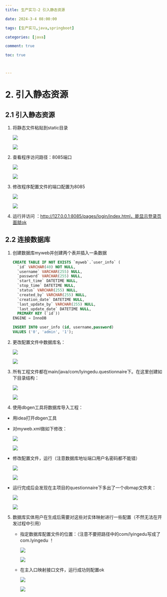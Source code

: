 ```yaml
---
title: 生产实习-2 引入静态资源

date: 2024-3-4 08:00:00

tags: [生产实习,java,springboot]

categories: [java]

comment: true

toc: true



---
```


#
<!--more-->

# 2. 引入静态资源

## 2.1 引入静态资源

1. 将静态文件粘贴到static目录

   ![](D:/blog/themes/yilia/source/img/java/produce_practice/2/1.png)

   ![](img/java/produce_practice/2/1.png)

2. 查看程序访问路径：8085端口

   ![](D:/blog/themes/yilia/source/img/java/produce_practice/2/2.png)

   ![](img/java/produce_practice/2/2.png)

3. 修改程序配置文件的端口配置为8085

   ![](D:/blog/themes/yilia/source/img/java/produce_practice/2/3.png)

   ![](img/java/produce_practice/2/3.png)

4. 运行并访问 ：http://127.0.0.1:8085/pages/login/index.html，能显示登录页面就ok

   

## 2.2 连接数据库

1. 创建数据库myweb并创建两个表并插入一条数据

   ```sql
   CREATE TABLE IF NOT EXISTS `myweb`.`user_info` (
     `id` VARCHAR(40) NOT NULL,
     `username` VARCHAR(255) NULL,
     `password` VARCHAR(255) NULL,
     `start_time` DATETIME NULL,
     `stop_time` DATETIME NULL,
     `status` VARCHAR(255) NULL,
     `created_by` VARCHAR(255) NULL,
     `creation_date` DATETIME NULL,
     `last_update_by` VARCHAR(255) NULL,
     `last_update_date` DATETIME NULL,
     PRIMARY KEY (`id`))
   ENGINE = InnoDB
   
   INSERT INTO user_info (id, username,password)
   VALUES ('0', 'admin', '1');
   ```
   
2. 更改配置文件中数据库名：

    ![](D:/blog/themes/yilia/source/img/java/produce_practice/2/4.png)

   ![](img/java/produce_practice/2/4.png) 

3. 所有工程文件都在main/java/com/lyingedu.questionnaire下。在这里创建如下目录结构：

   ![](D:/blog/themes/yilia/source/img/java/produce_practice/2/5.png)

   ![](img/java/produce_practice/2/5.png)

4. 使用dbgen工具将数据库导入工程：

  - 用idea打开dbgen工具
  
  - 对myweb.xml做如下修改：
  
    ![](D:/blog/themes/yilia/source/img/java/produce_practice/2/6.png)
  
    ![](img/java/produce_practice/2/6.png)
  
  - 修改配置文件，运行（注意数据库地址端口用户名密码都不能错）
  
    ![](D:/blog/themes/yilia/source/img/java/produce_practice/2/7.png)
  
    ![](img/java/produce_practice/2/7.png)
  
  - 运行完成后会发现在主项目的questionnaire下多出了一个dbmap文件夹：
  
    ![](D:/blog/themes/yilia/source/img/java/produce_practice/2/8.png)
  
    ![](img/java/produce_practice/2/8.png)

5. 数据库实体用户在生成后需要对这些对实体映射进行一些配置（不然无法在开发过程中引用）

   - 指定数据库配置文件的位置：（注意不要把路径中的com/lyingedu写成了com.lyingedu ！

     ![](D:/blog/themes/yilia/source/img/java/produce_practice/2/9.png)

     ![](img/java/produce_practice/2/9.png)

   - 在主入口映射接口文件，运行成功则配置ok

      ![](D:/blog/themes/yilia/source/img/java/produce_practice/2/10.png)

      ![](img/java/produce_practice/2/10.png)  
